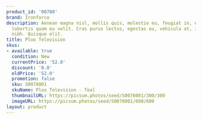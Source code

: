 ```yaml
---
product_id: '00780'
brand: Ironforce
description: Aenean magna nisl, mollis quis, molestie eu, feugiat in, orci. Morbi
  lobortis quam eu velit. Cras purus lectus, egestas eu, vehicula at, imperdiet sed,
  nibh. Quisque elit.
title: Ploo Television
skus:
- available: true
  condition: New
  currentPrice: '52.0'
  discount: '0.0'
  oldPrice: '52.0'
  promotion: false
  sku: S0078001
  skuName: Ploo Television - Teal
  thumbnailURL: https://picsum.photos/seed/S0078001/300/300
  imageURL: https://picsum.photos/seed/S0078001/600/600
layout: product
---
```

